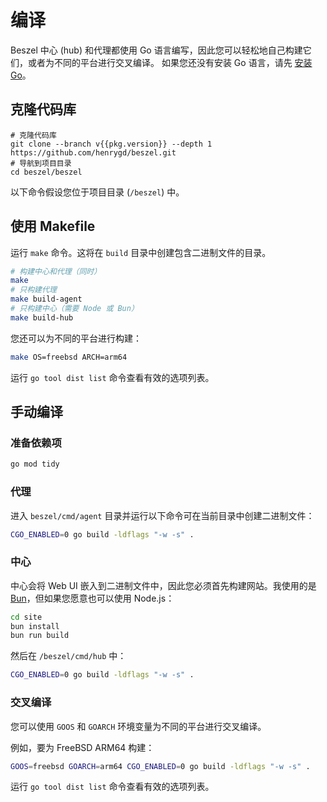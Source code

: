 <script setup>
  import pkg from '../../package.json'
</script>

# 编译

Beszel 中心 (hub) 和代理都使用 Go 语言编写，因此您可以轻松地自己构建它们，或者为不同的平台进行交叉编译。 如果您还没有安装 Go 语言，请先 [安装 Go](https://go.dev/doc/install)。

## 克隆代码库

```bash-vue
# 克隆代码库
git clone --branch v{{pkg.version}} --depth 1 https://github.com/henrygd/beszel.git
# 导航到项目目录
cd beszel/beszel
```

以下命令假设您位于项目目录 (`/beszel`) 中。

## 使用 Makefile

运行 `make` 命令。这将在 `build` 目录中创建包含二进制文件的目录。

```bash
# 构建中心和代理（同时）
make
# 只构建代理
make build-agent
# 只构建中心（需要 Node 或 Bun）
make build-hub
```

您还可以为不同的平台进行构建：

```bash
make OS=freebsd ARCH=arm64
```

运行 `go tool dist list` 命令查看有效的选项列表。

## 手动编译

### 准备依赖项

```bash
go mod tidy
```

### 代理

进入 `beszel/cmd/agent` 目录并运行以下命令可在当前目录中创建二进制文件：

```bash
CGO_ENABLED=0 go build -ldflags "-w -s" .
```

### 中心

中心会将 Web UI 嵌入到二进制文件中，因此您必须首先构建网站。我使用的是 [Bun](https://bun.sh/)，但如果您愿意也可以使用 Node.js：

```bash
cd site
bun install
bun run build
```

然后在 `/beszel/cmd/hub` 中：

```bash
CGO_ENABLED=0 go build -ldflags "-w -s" .
```

### 交叉编译

您可以使用 `GOOS` 和 `GOARCH` 环境变量为不同的平台进行交叉编译。

例如，要为 FreeBSD ARM64 构建：

```bash
GOOS=freebsd GOARCH=arm64 CGO_ENABLED=0 go build -ldflags "-w -s" .
```

运行 `go tool dist list` 命令查看有效的选项列表。
